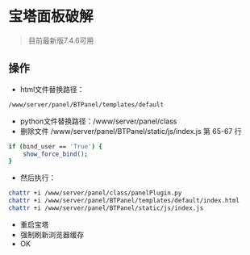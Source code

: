 # 宝塔面板破解
> 目前最新版7.4.6可用
## 操作
* html文件替换路径：
```bash
/www/server/panel/BTPanel/templates/default
```
* python文件替换路径：/www/server/panel/class
* 删除文件 /www/server/panel/BTPanel/static/js/index.js 第 65-67 行 
```bash
if (bind_user == 'True') {
    show_force_bind();
}
```
* 然后执行：
```bash
chattr +i /www/server/panel/class/panelPlugin.py
chattr +i /www/server/panel/BTPanel/templates/default/index.html
chattr +i /www/server/panel/BTPanel/static/js/index.js
```
* 重启宝塔
* 强制刷新浏览器缓存
* OK

